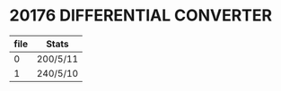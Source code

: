 # 20176 DIFFERENTIAL CONVERTER

| file | Stats     |
|------|-----------|
| 0    | 200/5/11  |
| 1    | 240/5/10  |

